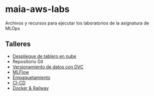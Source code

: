 # maia-aws-labs
Archivos y recursos para ejecutar los laboratorios de la asignatura de MLOps

## Talleres

- [Despliegue de tablero en nube](./lab-dashboard/)
- Repositorio Git
- [Versionamiento de datos con DVC](./lab-dvc/)
- [MLFlow](./lab-mlflow/)
- [Empaquetamiento](./lab-empaquetamiento/)
- [CI-CD](./lab-ci-cd/)
- [Docker & Railway](./lab-docker-railway/)